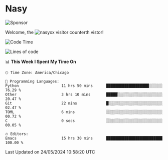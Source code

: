 # Nasy

<!--
<p align="center">
<img height="200" src="https://github-readme-stats.vercel.app/api?username=nasyxx&count_private=true&show_icons=true&theme=dracula&include_all_commits=true"/>
<img height="200" src="https://github-readme-stats.vercel.app/api/top-langs/?username=nasyxx&theme=dracula&hide=html,jupyter+notebook&count_private=true&show_icons=true"/>
</p>

  
----------------
-->

![Sponsor](https://img.shields.io/static/v1.svg?label=Sponsor&message=%E2%9D%A4&logo=GitHub&style=flat&color=pink)
 
Welcome, the ![nasyxx visitor counter](https://count.getloli.com/get/@nasyxx?theme=rule34)th vistor!
 
<!--START_SECTION:waka-->
![Code Time](http://img.shields.io/badge/Code%20Time-4%2C467%20hrs%2043%20mins-blue)

![Lines of code](https://img.shields.io/badge/From%20Hello%20World%20I%27ve%20Written-6.3%20million%20lines%20of%20code-blue)

📊 **This Week I Spent My Time On** 

```text
🕑︎ Time Zone: America/Chicago

💬 Programming Languages: 
Python                   11 hrs 50 mins      ███████████████████░░░░░░   76.29 % 
Other                    3 hrs 10 mins       █████░░░░░░░░░░░░░░░░░░░░   20.47 % 
Git                      22 mins             █░░░░░░░░░░░░░░░░░░░░░░░░   02.47 % 
TOML                     6 mins              ░░░░░░░░░░░░░░░░░░░░░░░░░   00.72 % 
C                        0 secs              ░░░░░░░░░░░░░░░░░░░░░░░░░   00.05 % 

🔥 Editors: 
Emacs                    15 hrs 30 mins      █████████████████████████   100.00 % 
```


 Last Updated on 24/05/2024 10:58:20 UTC
<!--END_SECTION:waka-->

<!-- ![visitors](https://visitor-badge.laobi.icu/badge?page_id=nasyxx.nasyxx) -->
